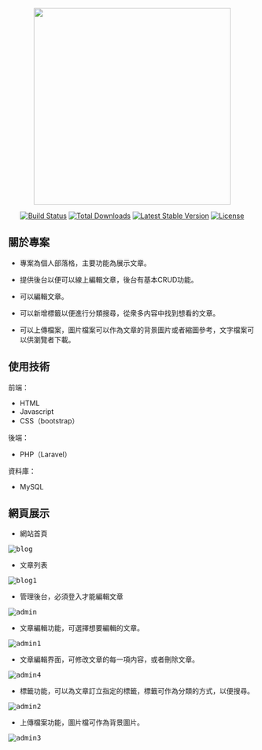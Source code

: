 <p align="center"><a href="https://laravel.com" target="_blank"><img src="https://raw.githubusercontent.com/laravel/art/master/logo-lockup/5%20SVG/2%20CMYK/1%20Full%20Color/laravel-logolockup-cmyk-red.svg" width="400"></a></p>

<p align="center">
<a href="https://travis-ci.org/laravel/framework"><img src="https://travis-ci.org/laravel/framework.svg" alt="Build Status"></a>
<a href="https://packagist.org/packages/laravel/framework"><img src="https://img.shields.io/packagist/dt/laravel/framework" alt="Total Downloads"></a>
<a href="https://packagist.org/packages/laravel/framework"><img src="https://img.shields.io/packagist/v/laravel/framework" alt="Latest Stable Version"></a>
<a href="https://packagist.org/packages/laravel/framework"><img src="https://img.shields.io/packagist/l/laravel/framework" alt="License"></a>
</p>

## 關於專案

- 專案為個人部落格，主要功能為展示文章。

- 提供後台以便可以線上編輯文章，後台有基本CRUD功能。

- 可以編輯文章。

- 可以新增標籤以便進行分類搜尋，從衆多内容中找到想看的文章。

- 可以上傳檔案，圖片檔案可以作為文章的背景圖片或者縮圖參考，文字檔案可以供瀏覽者下載。

## 使用技術

前端：
- HTML
- Javascript
- CSS（bootstrap）

後端：
- PHP（Laravel）

資料庫：
- MySQL

## 網頁展示
- 網站首頁

<kbd>![blog](https://user-images.githubusercontent.com/46217270/165508080-f146d152-861a-4087-a044-e26aeab5b257.PNG)</kbd>

- 文章列表

<kbd>![blog1](https://user-images.githubusercontent.com/46217270/165508101-02eab5b6-5916-421d-9fcc-1a635509489f.PNG)</kbd>

- 管理後台，必須登入才能編輯文章

<kbd>![admin](https://user-images.githubusercontent.com/46217270/165508119-9ba6151d-8ceb-4fca-a0ba-f84f3ac6e06a.PNG)</kbd>

- 文章編輯功能，可選擇想要編輯的文章。

<kbd>![admin1](https://user-images.githubusercontent.com/46217270/165508125-ff3344fa-bbe3-4ccd-8b3b-f644f7287e5b.PNG)</kbd>

- 文章編輯界面，可修改文章的每一項内容，或者刪除文章。

<kbd>![admin4](https://user-images.githubusercontent.com/46217270/165509723-f37a5ca7-452e-49e6-9d4e-da5f25375217.PNG)</kbd>

- 標籤功能，可以為文章訂立指定的標籤，標籤可作為分類的方式，以便搜尋。

<kbd>![admin2](https://user-images.githubusercontent.com/46217270/165508134-f9215a7f-d753-4297-bfc8-5ed833dba73e.PNG)</kbd>

- 上傳檔案功能，圖片檔可作為背景圖片。

<kbd>![admin3](https://user-images.githubusercontent.com/46217270/165509438-e9265992-3426-4ede-91e7-f011cc82ce5e.PNG)</kbd>



